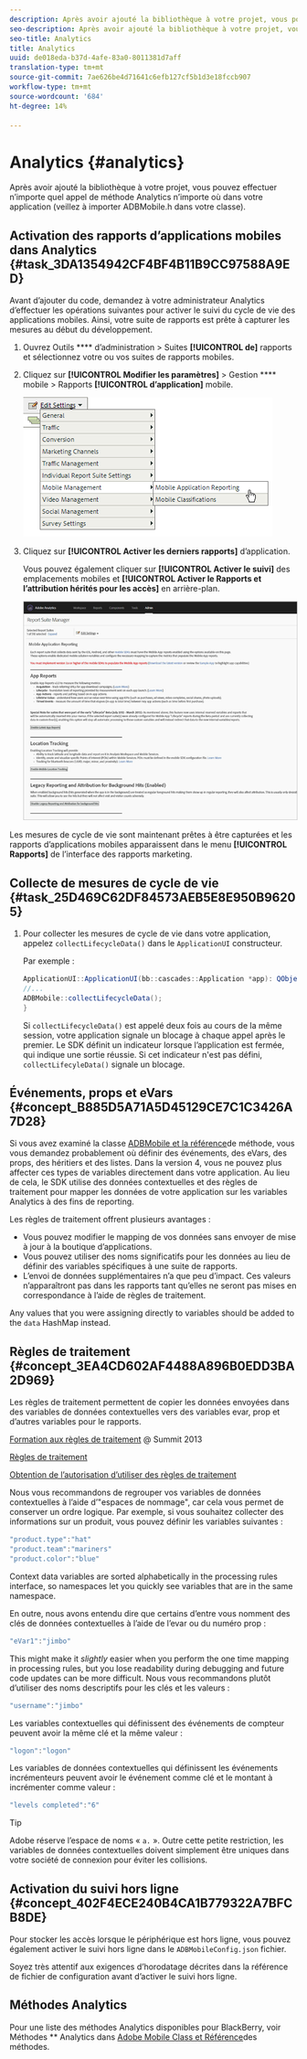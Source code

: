 ```yaml
---
description: Après avoir ajouté la bibliothèque à votre projet, vous pouvez effectuer n’importe quel appel de méthode Analytics n’importe où dans votre application (veillez à importer ADBMobile.h dans votre classe).
seo-description: Après avoir ajouté la bibliothèque à votre projet, vous pouvez effectuer n’importe quel appel de méthode Analytics n’importe où dans votre application (veillez à importer ADBMobile.h dans votre classe).
seo-title: Analytics
title: Analytics
uuid: de018eda-b37d-4afe-83a0-8011381d7aff
translation-type: tm+mt
source-git-commit: 7ae626be4d71641c6efb127cf5b1d3e18fccb907
workflow-type: tm+mt
source-wordcount: '684'
ht-degree: 14%

---
```



# Analytics {#analytics}

Après avoir ajouté la bibliothèque à votre projet, vous pouvez effectuer n’importe quel appel de méthode Analytics n’importe où dans votre application (veillez à importer ADBMobile.h dans votre classe).

## Activation des rapports d’applications mobiles dans Analytics {#task_3DA1354942CF4BF4B11B9CC97588A9ED}

Avant d’ajouter du code, demandez à votre administrateur Analytics d’effectuer les opérations suivantes pour activer le suivi du cycle de vie des applications mobiles. Ainsi, votre suite de rapports est prête à capturer les mesures au début du développement.


1. Ouvrez Outils **** d’administration > Suites **[!UICONTROL de]** rapports et sélectionnez votre ou vos suites de rapports mobiles.
1. Cliquez sur **[!UICONTROL Modifier les paramètres]** > Gestion **** mobile > Rapports **[!UICONTROL d’application]** mobile.

   ![](assets/mobile-settings.png)

1. Cliquez sur **[!UICONTROL Activer les derniers rapports]** d’application.

   Vous pouvez également cliquer sur **[!UICONTROL Activer le suivi]** des emplacements mobiles et **[!UICONTROL Activer le Rapports et l’attribution hérités pour les accès]** en arrière-plan.

   ![](assets/enable-lifecycle.png)

Les mesures de cycle de vie sont maintenant prêtes à être capturées et les rapports d’applications mobiles apparaissent dans le menu **[!UICONTROL Rapports]** de l’interface des rapports marketing.

## Collecte de mesures de cycle de vie {#task_25D469C62DF84573AEB5E8E950B96205}

1. Pour collecter les mesures de cycle de vie dans votre application, appelez `collectLifecycleData()` dans le `ApplicationUI` constructeur.

   Par exemple :

   ```java
   ApplicationUI::ApplicationUI(bb::cascades::Application *app): QObject(app) { 
   //... 
   ADBMobile::collectLifecycleData(); 
   } 
   ```

   Si `collectLifecycleData()` est appelé deux fois au cours de la même session, votre application signale un blocage à chaque appel après le premier. Le SDK définit un indicateur lorsque l’application est fermée, qui indique une sortie réussie. Si cet indicateur n&#39;est pas défini, `collectLifecyleData()` signale un blocage.

## Événements, props et eVars {#concept_B885D5A71A5D45129CE7C1C3426A7D28}


Si vous avez examiné la classe [ADBMobile et la référence](/help/blackberry/methods.md)de méthode, vous vous demandez probablement où définir des événements, des eVars, des props, des héritiers et des listes. Dans la version 4, vous ne pouvez plus affecter ces types de variables directement dans votre application. Au lieu de cela, le SDK utilise des données contextuelles et des règles de traitement pour mapper les données de votre application sur les variables Analytics à des fins de reporting.

Les règles de traitement offrent plusieurs avantages :

* Vous pouvez modifier le mapping de vos données sans envoyer de mise à jour à la boutique d’applications.
* Vous pouvez utiliser des noms significatifs pour les données au lieu de définir des variables spécifiques à une suite de rapports.
* L’envoi de données supplémentaires n’a que peu d’impact. Ces valeurs n’apparaîtront pas dans les rapports tant qu’elles ne seront pas mises en correspondance à l’aide de règles de traitement.

Any values that you were assigning directly to variables should be added to the `data` HashMap instead.

## Règles de traitement {#concept_3EA4CD602AF4488A896B0EDD3BA2D969}

Les règles de traitement permettent de copier les données envoyées dans des variables de données contextuelles vers des variables evar, prop et d’autres variables pour le rapports.

[Formation aux règles de traitement](https://tv.adobe.com/embed/1181/16506/) @ Summit 2013

[Règles de traitement](https://docs.adobe.com/content/help/fr-FR/analytics/admin/admin-tools/processing-rules/processing-rules.html)

[Obtention de l’autorisation d’utiliser des règles de traitement](https://helpx.adobe.com/analytics/kb/processing-rules-authorization.html)

Nous vous recommandons de regrouper vos variables de données contextuelles à l’aide d’&quot;espaces de nommage&quot;, car cela vous permet de conserver un ordre logique. Par exemple, si vous souhaitez collecter des informations sur un produit, vous pouvez définir les variables suivantes :

```js
"product.type":"hat" 
"product.team":"mariners" 
"product.color":"blue"
```

Context data variables are sorted alphabetically in the processing rules interface, so namespaces let you quickly see variables that are in the same namespace.

En outre, nous avons entendu dire que certains d’entre vous nomment des clés de données contextuelles à l’aide de l’evar ou du numéro prop :

```js
"eVar1":"jimbo"
```

This might make it *slightly* easier when you perform the one time mapping in processing rules, but you lose readability during debugging and future code updates can be more difficult. Nous vous recommandons plutôt d’utiliser des noms descriptifs pour les clés et les valeurs :

```js
"username":"jimbo"
```

Les variables contextuelles qui définissent des événements de compteur peuvent avoir la même clé et la même valeur :

```js
"logon":"logon"
```

Les variables de données contextuelles qui définissent les événements incrémenteurs peuvent avoir le événement comme clé et le montant à incrémenter comme valeur :

```js
"levels completed":"6"
```

>[!TIP]
>
>Adobe réserve l’espace de noms « `a.` ». Outre cette petite restriction, les variables de données contextuelles doivent simplement être uniques dans votre société de connexion pour éviter les collisions.

## Activation du suivi hors ligne {#concept_402F4ECE240B4CA1B779322A7BFCB8DE}

Pour stocker les accès lorsque le périphérique est hors ligne, vous pouvez également activer le suivi hors ligne dans le `ADBMobileConfig.json` fichier.

Soyez très attentif aux exigences d’horodatage décrites dans la référence de fichier de configuration avant d’activer le suivi hors ligne.

## Méthodes Analytics

Pour une liste des méthodes Analytics disponibles pour BlackBerry, voir Méthodes ** Analytics dans [Adobe Mobile Class et Référence](/help/blackberry/methods.md)des méthodes.